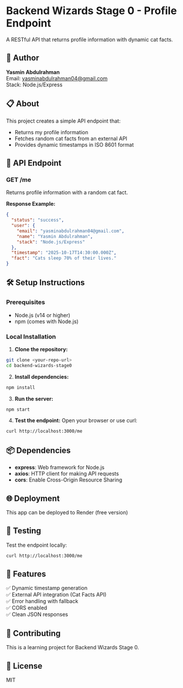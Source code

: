 # Backend Wizards Stage 0 - Profile Endpoint

A RESTful API that returns profile information with dynamic cat facts.

## 👤 Author

**Yasmin Abdulrahman**  
Email: yasminabdulrahman04@gmail.com  
Stack: Node.js/Express

## 📋 About

This project creates a simple API endpoint that:

- Returns my profile information
- Fetches random cat facts from an external API
- Provides dynamic timestamps in ISO 8601 format

## 🚀 API Endpoint

### GET /me

Returns profile information with a random cat fact.

**Response Example:**

```json
{
  "status": "success",
  "user": {
    "email": "yasminabdulrahman04@gmail.com",
    "name": "Yasmin Abdulrahman",
    "stack": "Node.js/Express"
  },
  "timestamp": "2025-10-17T14:30:00.000Z",
  "fact": "Cats sleep 70% of their lives."
}
```

## 🛠️ Setup Instructions

### Prerequisites

- Node.js (v14 or higher)
- npm (comes with Node.js)

### Local Installation

1. **Clone the repository:**

```bash
git clone <your-repo-url>
cd backend-wizards-stage0
```

2. **Install dependencies:**

```bash
npm install
```

3. **Run the server:**

```bash
npm start
```

4. **Test the endpoint:**
   Open your browser or use curl:

```bash
curl http://localhost:3000/me
```

## 📦 Dependencies

- **express**: Web framework for Node.js
- **axios**: HTTP client for making API requests
- **cors**: Enable Cross-Origin Resource Sharing

## 🌐 Deployment

This app can be deployed to Render (free version)

## 🧪 Testing

Test the endpoint locally:

```bash
curl http://localhost:3000/me
```

## 📝 Features

✅ Dynamic timestamp generation  
✅ External API integration (Cat Facts API)  
✅ Error handling with fallback  
✅ CORS enabled  
✅ Clean JSON responses

## 🤝 Contributing

This is a learning project for Backend Wizards Stage 0.

## 📄 License

MIT
